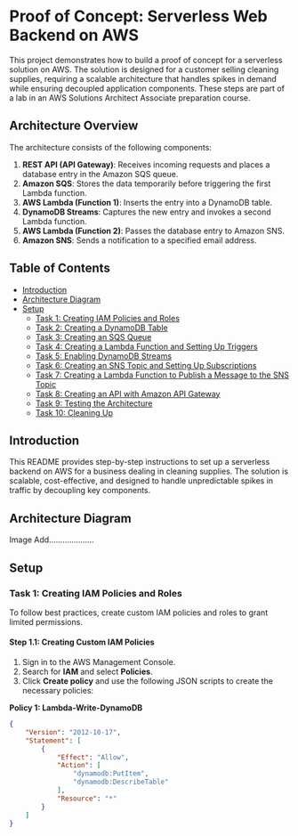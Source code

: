 # Proof of Concept: Serverless Web Backend on AWS

This project demonstrates how to build a proof of concept for a serverless solution on AWS. The solution is designed for a customer selling cleaning supplies, requiring a scalable architecture that handles spikes in demand while ensuring decoupled application components. These steps are part of a lab in an AWS Solutions Architect Associate preparation course.

## Architecture Overview

The architecture consists of the following components:

1. **REST API (API Gateway)**: Receives incoming requests and places a database entry in the Amazon SQS queue.
2. **Amazon SQS**: Stores the data temporarily before triggering the first Lambda function.
3. **AWS Lambda (Function 1)**: Inserts the entry into a DynamoDB table.
4. **DynamoDB Streams**: Captures the new entry and invokes a second Lambda function.
5. **AWS Lambda (Function 2)**: Passes the database entry to Amazon SNS.
6. **Amazon SNS**: Sends a notification to a specified email address.

## Table of Contents
- [Introduction](#introduction)
- [Architecture Diagram](#architecture-diagram)
- [Setup](#setup)
  - [Task 1: Creating IAM Policies and Roles](#task-1-creating-iam-policies-and-roles)
  - [Task 2: Creating a DynamoDB Table](#task-2-creating-a-dynamodb-table)
  - [Task 3: Creating an SQS Queue](#task-3-creating-an-sqs-queue)
  - [Task 4: Creating a Lambda Function and Setting Up Triggers](#task-4-creating-a-lambda-function-and-setting-up-triggers)
  - [Task 5: Enabling DynamoDB Streams](#task-5-enabling-dynamodb-streams)
  - [Task 6: Creating an SNS Topic and Setting Up Subscriptions](#task-6-creating-an-sns-topic-and-setting-up-subscriptions)
  - [Task 7: Creating a Lambda Function to Publish a Message to the SNS Topic](#task-7-creating-a-lambda-function-to-publish-a-message-to-the-sns-topic)
  - [Task 8: Creating an API with Amazon API Gateway](#task-8-creating-an-api-with-amazon-api-gateway)
  - [Task 9: Testing the Architecture](#task-9-testing-the-architecture)
  - [Task 10: Cleaning Up](#task-10-cleaning-up)

## Introduction

This README provides step-by-step instructions to set up a serverless backend on AWS for a business dealing in cleaning supplies. The solution is scalable, cost-effective, and designed to handle unpredictable spikes in traffic by decoupling key components.

## Architecture Diagram

Image Add....................

## Setup

### Task 1: Creating IAM Policies and Roles

To follow best practices, create custom IAM policies and roles to grant limited permissions.

#### Step 1.1: Creating Custom IAM Policies

1. Sign in to the AWS Management Console.
2. Search for **IAM** and select **Policies**.
3. Click **Create policy** and use the following JSON scripts to create the necessary policies:

**Policy 1: Lambda-Write-DynamoDB**
```json
{
    "Version": "2012-10-17",
    "Statement": [
        {
            "Effect": "Allow",
            "Action": [
                "dynamodb:PutItem",
                "dynamodb:DescribeTable"
            ],
            "Resource": "*"
        }
    ]
}
